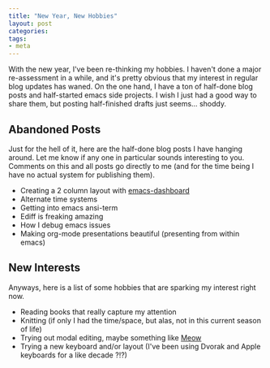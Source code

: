 ```yaml
---
title: "New Year, New Hobbies"
layout: post
categories:
tags:
- meta
---
```

With the new year, I've been re-thinking my hobbies.
I haven't done a major re-assessment in a while, and it's pretty obvious that my interest in regular blog updates has waned.
On the one hand, I have a ton of half-done blog posts and half-started emacs side projects.
I wish I just had a good way to share them, but posting half-finished drafts just seems&#x2026; shoddy.


## Abandoned Posts

Just for the hell of it, here are the half-done blog posts I have hanging around.
Let me know if any one in particular sounds interesting to you.
Comments on this and all posts go directly to me (and for the time being I have no actual system for publishing them).

-   Creating a 2 column layout with [emacs-dashboard](https://github.com/emacs-dashboard/emacs-dashboard)
-   Alternate time systems
-   Getting into emacs ansi-term
-   Ediff is freaking amazing
-   How I debug emacs issues
-   Making org-mode presentations beautiful (presenting from within emacs)


## New Interests

Anyways, here is a list of some hobbies that are sparking my interest right now.

-   Reading books that really capture my attention
-   Knitting (if only I had the time/space, but alas, not in this current season of life)
-   Trying out modal editing, maybe something like [Meow](https://github.com/meow-edit/meow)
-   Trying a new keyboard and/or layout (I've been using Dvorak and Apple keyboards for a like decade ?!?)
